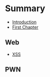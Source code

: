 # Summary

* [Introduction](README.md)
* [First Chapter](chapter1.md)

## Web

* [XSS](web/xss.md)

## PWN

